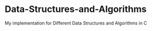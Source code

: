 # Data-Structures-and-Algorithms
My implementation for Different Data Structures and Algorithms in C 
